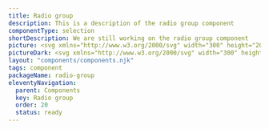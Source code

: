 ```yaml
---
title: Radio group
description: This is a description of the radio group component
componentType: selection
shortDescription: We are still working on the radio group component
picture: <svg xmlns="http://www.w3.org/2000/svg" width="300" height="200" fill="none" aria-labelledby="radioTitle radioDesc" role="img"><title id="radioTitle">Illustration of the radio button component.</title><desc id="radioDesc">An illustrated radio button component representing radio group component card.</desc><path fill="#36F" d="M121.296 85.252c-8.145 0-14.748 6.6028-14.748 14.7479V100c0 8.145 6.603 14.748 14.748 14.748s14.748-6.603 14.748-14.748v-.0001c0-8.1451-6.603-14.7479-14.748-14.7479Z"/><path fill="#fff" d="M121.296 108.044c4.443 0 8.044-3.601 8.044-8.0441 0-4.4428-3.601-8.0443-8.044-8.0443-4.443 0-8.045 3.6015-8.045 8.0443 0 4.4431 3.602 8.0441 8.045 8.0441Z"/><path stroke="#36F" stroke-width="2.68145" d="M121.296 85.252c-8.145 0-14.748 6.6028-14.748 14.7479V100c0 8.145 6.603 14.748 14.748 14.748s14.748-6.603 14.748-14.748v-.0001c0-8.1451-6.603-14.7479-14.748-14.7479Z"/><path fill="#222" d="M148.459 106.5V94.1868h1.558v10.9802h5.387v1.333h-6.945Zm11.081.225c-.763 0-1.402-.225-1.915-.675-.5-.463-.75-1.102-.75-1.915 0-1.001.444-1.764 1.332-2.29.901-.538 2.321-.913 4.261-1.126 0-.388-.056-.7573-.169-1.1076-.1-.3504-.288-.632-.563-.8447-.263-.2252-.644-.3379-1.145-.3379-.526 0-1.02.1002-1.483.3004-.463.2002-.876.4254-1.239.6757l-.6-1.0699c.425-.2753.944-.5381 1.558-.7883.625-.2628 1.301-.3942 2.027-.3942 1.113 0 1.921.3441 2.421 1.0323.501.6758.751 1.583.751 2.7222v5.593h-1.276l-.132-1.089h-.056c-.426.351-.895.657-1.408.92-.5.263-1.039.394-1.614.394Zm.45-1.239c.438 0 .851-.106 1.239-.319.388-.212.801-.513 1.239-.901v-2.534c-1.514.188-2.578.47-3.191.845-.601.375-.901.857-.901 1.445 0 .513.157.889.469 1.127.313.225.695.337 1.145.337Zm10.942 1.239c-.426 0-.87-.1-1.333-.3-.451-.213-.876-.501-1.276-.864h-.057l-.131.939h-1.239V93.1357h1.539v3.6414l-.037 1.6517c.413-.3628.863-.6632 1.351-.9009.501-.2503 1.001-.3754 1.502-.3754 1.188 0 2.089.4192 2.703 1.2576.613.8384.919 1.9649.919 3.3789 0 1.038-.187 1.927-.563 2.665-.363.738-.844 1.301-1.445 1.689-.588.388-1.233.582-1.933.582Zm-.263-1.295c.751 0 1.37-.319 1.858-.957.501-.651.751-1.539.751-2.666 0-1.001-.188-1.8077-.563-2.4209-.363-.6256-.976-.9385-1.84-.9385-.388 0-.782.1064-1.182.3191-.401.2127-.82.5193-1.258.9197v4.7866c.401.35.795.6 1.183.751.4.137.75.206 1.051.206Zm10.3 1.295c-.814 0-1.552-.187-2.215-.563-.663-.388-1.189-.938-1.577-1.652-.388-.713-.582-1.564-.582-2.552 0-1.001.194-1.859.582-2.5719.4-.7132.914-1.2638 1.539-1.6517.626-.388 1.283-.5819 1.971-.5819 1.164 0 2.058.3879 2.684 1.1637.638.7759.957 1.8148.957 3.1158 0 .163-.006.325-.018.488 0 .15-.013.282-.038.394h-6.156c.062.964.362 1.733.9 2.309.551.576 1.264.863 2.14.863.438 0 .839-.062 1.202-.187.375-.138.732-.313 1.069-.526l.545 1.014c-.388.25-.832.469-1.333.657-.488.187-1.045.281-1.67.281Zm-2.872-5.518h4.88c0-.926-.2-1.6269-.601-2.1024-.388-.4881-.938-.7321-1.651-.7321-.639 0-1.214.2503-1.727.7508-.501.4881-.801 1.1827-.901 2.0837Zm10.119 5.518c-.576 0-.995-.175-1.258-.525-.25-.363-.375-.876-.375-1.539V93.1357h1.539v11.6373c0 .238.044.413.131.526.088.1.188.15.3.15h.132c.05-.013.119-.025.206-.038l.207 1.164c-.1.05-.219.088-.357.113-.137.025-.313.037-.525.037Z"/></svg>
pictureDark: <svg xmlns="http://www.w3.org/2000/svg" width="300" height="200" fill="none" aria-labelledby="radioDarkTitle radioDarkDesc" role="img"><title id="radioDarkTitle">Illustration of the radio button component.</title><desc id="radioDarkDesc">An illustrated radio button component representing radio group component card.</desc><path fill="#5985FF" d="M121.296 85.252c-8.145 0-14.748 6.6028-14.748 14.7479V100c0 8.145 6.603 14.748 14.748 14.748s14.748-6.603 14.748-14.748v-.0001c0-8.1451-6.603-14.7479-14.748-14.7479Z"/><path fill="#fff" d="M121.296 108.044c4.443 0 8.044-3.601 8.044-8.0441 0-4.4428-3.601-8.0443-8.044-8.0443-4.443 0-8.045 3.6015-8.045 8.0443 0 4.4431 3.602 8.0441 8.045 8.0441Z"/><path stroke="#5985FF" stroke-width="2.68145" d="M121.296 85.252c-8.145 0-14.748 6.6028-14.748 14.7479V100c0 8.145 6.603 14.748 14.748 14.748s14.748-6.603 14.748-14.748v-.0001c0-8.1451-6.603-14.7479-14.748-14.7479Z"/><path fill="#F4F4F4" d="M148.459 106.5V94.1868h1.558v10.9802h5.387v1.333h-6.945Zm11.081.225c-.763 0-1.402-.225-1.915-.675-.5-.463-.75-1.102-.75-1.915 0-1.001.444-1.764 1.332-2.29.901-.538 2.321-.913 4.261-1.126 0-.388-.056-.7573-.169-1.1076-.1-.3504-.288-.632-.563-.8447-.263-.2252-.644-.3379-1.145-.3379-.526 0-1.02.1002-1.483.3004-.463.2002-.876.4254-1.239.6757l-.6-1.0699c.425-.2753.944-.5381 1.558-.7883.625-.2628 1.301-.3942 2.027-.3942 1.113 0 1.921.3441 2.421 1.0323.501.6758.751 1.583.751 2.7222v5.593h-1.276l-.132-1.089h-.056c-.426.351-.895.657-1.408.92-.5.263-1.039.394-1.614.394Zm.45-1.239c.438 0 .851-.106 1.239-.319.388-.212.801-.513 1.239-.901v-2.534c-1.514.188-2.578.47-3.191.845-.601.375-.901.857-.901 1.445 0 .513.157.889.469 1.127.313.225.695.337 1.145.337Zm10.942 1.239c-.426 0-.87-.1-1.333-.3-.451-.213-.876-.501-1.276-.864h-.057l-.131.939h-1.239V93.1357h1.539v3.6414l-.037 1.6517c.413-.3628.863-.6632 1.351-.9009.501-.2503 1.001-.3754 1.502-.3754 1.188 0 2.089.4192 2.703 1.2576.613.8384.919 1.9649.919 3.3789 0 1.038-.187 1.927-.563 2.665-.363.738-.844 1.301-1.445 1.689-.588.388-1.233.582-1.933.582Zm-.263-1.295c.751 0 1.37-.319 1.858-.957.501-.651.751-1.539.751-2.666 0-1.001-.188-1.8077-.563-2.4209-.363-.6256-.976-.9385-1.84-.9385-.388 0-.782.1064-1.182.3191-.401.2127-.82.5193-1.258.9197v4.7866c.401.35.795.6 1.183.751.4.137.75.206 1.051.206Zm10.3 1.295c-.814 0-1.552-.187-2.215-.563-.663-.388-1.189-.938-1.577-1.652-.388-.713-.582-1.564-.582-2.552 0-1.001.194-1.859.582-2.5719.4-.7132.914-1.2638 1.539-1.6517.626-.388 1.283-.5819 1.971-.5819 1.164 0 2.058.3879 2.684 1.1637.638.7759.957 1.8148.957 3.1158 0 .163-.006.325-.018.488 0 .15-.013.282-.038.394h-6.156c.062.964.362 1.733.9 2.309.551.576 1.264.863 2.14.863.438 0 .839-.062 1.202-.187.375-.138.732-.313 1.069-.526l.545 1.014c-.388.25-.832.469-1.333.657-.488.187-1.045.281-1.67.281Zm-2.872-5.518h4.88c0-.926-.2-1.6269-.601-2.1024-.388-.4881-.938-.7321-1.651-.7321-.639 0-1.214.2503-1.727.7508-.501.4881-.801 1.1827-.901 2.0837Zm10.119 5.518c-.576 0-.995-.175-1.258-.525-.25-.363-.375-.876-.375-1.539V93.1357h1.539v11.6373c0 .238.044.413.131.526.088.1.188.15.3.15h.132c.05-.013.119-.025.206-.038l.207 1.164c-.1.05-.219.088-.357.113-.137.025-.313.037-.525.037Z"/></svg>
layout: "components/components.njk"
tags: component
packageName: radio-group
eleventyNavigation:
  parent: Components
  key: Radio group
  order: 20
  status: ready
---
```

